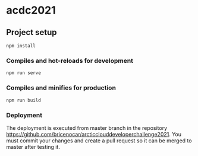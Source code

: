 # acdc2021

## Project setup
```
npm install
```

### Compiles and hot-reloads for development
```
npm run serve
```

### Compiles and minifies for production
```
npm run build
```

### Deployment 
The deployment is executed from master branch in the repository https://github.com/bricenocar/arcticclouddeveloperchallenge2021. You must commit your changes and create a pull request so it can be merged to master after testing it.